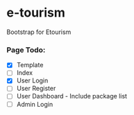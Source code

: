 # e-tourism
Bootstrap for Etourism

### Page Todo:

- [X] Template
- [ ] Index
- [X] User Login
- [ ] User Register
- [ ] User Dashboard - Include package list
- [ ] Admin Login
